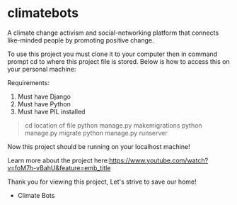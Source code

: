 # climatebots
A climate change activism and social-networking platform that connects like-minded people by promoting positive change.

To use this project you must clone it to your computer then in command prompt cd to where this project file is stored. Below is how to access this on your personal machine:

Requirements:
1. Must have Django
2. Must have Python
3. Must have PIL installed

> cd location of file
>python manage.py makemigrations
> python manage.py migrate
> python manage.py runserver

Now this project should be running on your localhost machine!

Learn more about the project here:https://www.youtube.com/watch?v=foM7h-vBahU&feature=emb_title


Thank you for viewing this project, Let's strive to save our home!

- Climate Bots
